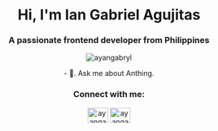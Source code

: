 <h1 align="center">Hi, I'm Ian Gabriel Agujitas</h1>
<h3 align="center">A passionate frontend developer from Philippines</h3>

<p align="center"> <img src="https://komarev.com/ghpvc/?username=ayangabryl&label=Profile%20views&color=0e75b6&style=flat" alt="ayangabryl" /> </p>

<p align="center"> - 💬. Ask me about Anthing. </p>

<h3 align="center">Connect with me:</h3>
<p align="center">
<a href="https://twitter.com/ayangabryl" target="blank"><img align="center" src="https://raw.githubusercontent.com/rahuldkjain/github-profile-readme-generator/master/src/images/icons/Social/twitter.svg" alt="ayangabryl" height="30" width="40" /></a>
<a href="https://instagram.com/ayangabryl" target="blank"><img align="center" src="https://raw.githubusercontent.com/rahuldkjain/github-profile-readme-generator/master/src/images/icons/Social/instagram.svg" alt="ayangabryl" height="30" width="40" /></a>
